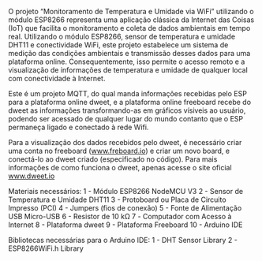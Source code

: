 O projeto “Monitoramento de Temperatura e Umidade via WiFi” utilizando o módulo ESP8266 representa uma aplicação clássica da Internet das Coisas (IoT) que facilita o monitoramento e coleta de dados ambientais em tempo real. Utilizando o módulo ESP8266, sensor de temperatura e umidade DHT11 e conectividade WiFi, este projeto estabelece um sistema de medição das condições ambientais e transmissão desses dados para uma plataforma online. Consequentemente, isso permite o acesso remoto e a visualização de informações de temperatura e umidade de qualquer local com conectividade à Internet.

Este é um projeto MQTT, do qual manda informações recebidas pelo ESP para a plataforma online dweet, e a plataforma online freeboard recebe do dweet as informações transformando-as em gráficos vísiveis ao usuário, podendo ser acessado de qualquer lugar do mundo contanto que o ESP permaneça ligado e conectado à rede Wifi.

Para a visualização dos dados recebidos pelo dweet, é necessário criar uma conta no freeboard (www.freboard.io) e criar um novo board, e conectá-lo ao dweet criado (especificado no código). Para mais informações de como funciona o dweet, apenas acesse o site oficial www.dweet.io

Materiais necessários:
1 - Módulo ESP8266 NodeMCU V3
2 - Sensor de Temperatura e Umidade DHT11
3 - Protoboard ou Placa de Circuito Impresso (PCI)
4 - Jumpers (fios de conexão)
5 - Fonte de Alimentação USB Micro-USB
6 - Resistor de 10 kΩ
7 - Computador com Acesso à Internet
8 - Plataforma dweet
9 - Plataforma Freeboard
10 - Arduino IDE

Bibliotecas necessárias para o Arduino IDE:
1 - DHT Sensor Library
2 - ESP8266WiFi.h Library

